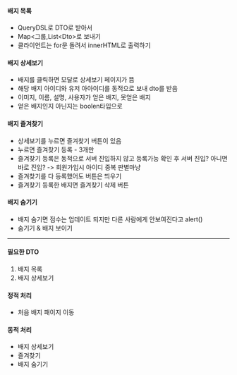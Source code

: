 #### 배지 목록
- QueryDSL로 DTO로 받아서
- Map<그룹,List<Dto\>로 보내기
- 클라이언트는 for문 돌려서 innerHTML로 출력하기

#### 배지 상세보기
- 배지를 클릭하면 모달로 상세보기 페이지가 뜸
- 해당 배지 아이디와 유저 아아이디를 동적으로 보내 dto를 받음
- 이미지, 이름, 설명, 사용자가 얻은 배지, 못얻은 배지
- 얻은 배지인지 아닌지는 boolen타입으로

#### 배지 즐겨찾기
- 상세보기를 누르면 즐겨찾기 버튼이 있음
- 누르면 즐겨찾기 등록 - 3개만
- 즐겨찾기 등록은 동적으로 서버 진입하지 않고 등록가능 확인 후 서버 진입? 아니면 바로 진입? -> 회원가입시 아이디 중복 판별마냥
- 즐겨찾기를 다 등록했어도 버튼은 띄우기
- 즐겨찾기 등록한 배지면 즐겨찾기 삭제 버튼

#### 배지 숨기기
- 배지 숨기면 점수는 업데이트 되지만 다른 사람에게 안보여진다고 alert()
- 숨기기 & 배지 보이기

---
#### 필요한 DTO
1. 배지 목록
2. 배지 상세보기

#### 정적 처리
- 처음 배지 패이지 이동

#### 동적 처리
- 배지 상세보기
- 즐겨찾기
- 배지 숨기기
